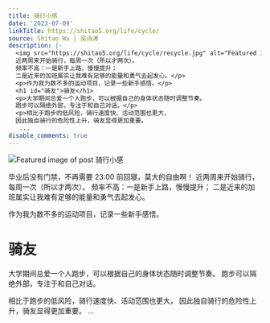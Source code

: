 ```yaml
---
title: 骑行小感
date: '2023-07-09'
linkTitle: https://shitao5.org/life/cycle/
source: Shitao Wu | 吴诗涛
description: |-
  <img src="https://shitao5.org/life/cycle/recycle.jpg" alt="Featured image of post 骑行小感" /><p>毕业后没有门禁，不再需要 23:00 前回寝，莫大的自由啊！
  近两周来开始骑行，每周一次（所以才两次）。
  频率不高：一是新手上路，慢慢提升；
  二是近来的加班属实让我难有足够的能量和勇气去起发心。</p>
  <p>作为我为数不多的运动项目，记录一些新手感悟。</p>
  <h1 id="骑友">骑友</h1>
  <p>大学期间总爱一个人跑步，可以根据自己的身体状态随时调整节奏。
  跑步可以隔绝外部，专注于和自己对话。</p>
  <p>相比于跑步的低风险，骑行速度快、活动范围也更大，
  因此独自骑行的危险性上升，骑友显得更加重要。
   ...
disable_comments: true
---
```

<img src="https://shitao5.org/life/cycle/recycle.jpg" alt="Featured image of post 骑行小感" /><p>毕业后没有门禁，不再需要 23:00 前回寝，莫大的自由啊！
近两周来开始骑行，每周一次（所以才两次）。
频率不高：一是新手上路，慢慢提升；
二是近来的加班属实让我难有足够的能量和勇气去起发心。</p>
<p>作为我为数不多的运动项目，记录一些新手感悟。</p>
<h1 id="骑友">骑友</h1>
<p>大学期间总爱一个人跑步，可以根据自己的身体状态随时调整节奏。
跑步可以隔绝外部，专注于和自己对话。</p>
<p>相比于跑步的低风险，骑行速度快、活动范围也更大，
因此独自骑行的危险性上升，骑友显得更加重要。
 ...